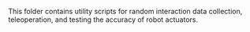 This folder contains utility scripts for random interaction data collection, teleoperation, and testing the accuracy of robot actuators.
